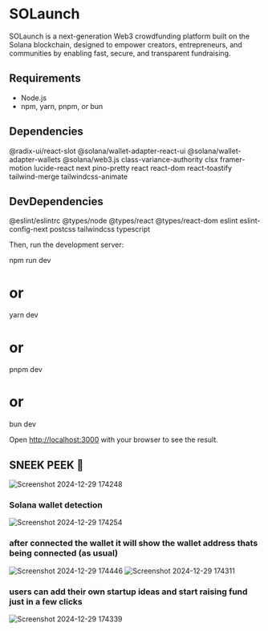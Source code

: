 # SOLaunch

SOLaunch is a next-generation Web3 crowdfunding platform built on the Solana blockchain, designed to empower creators, entrepreneurs, and communities by enabling fast, secure, and transparent fundraising.

## Requirements

- Node.js
- npm, yarn, pnpm, or bun

## Dependencies
@radix-ui/react-slot
@solana/wallet-adapter-react-ui
@solana/wallet-adapter-wallets
@solana/web3.js
class-variance-authority
clsx
framer-motion
lucide-react
next
pino-pretty
react
react-dom
react-toastify
tailwind-merge
tailwindcss-animate
## DevDependencies
@eslint/eslintrc
@types/node
@types/react
@types/react-dom
eslint
eslint-config-next
postcss
tailwindcss
typescript


Then, run the development server:

npm run dev
# or
yarn dev
# or
pnpm dev
# or
bun dev

Open [http://localhost:3000](http://localhost:3000) with your browser to see the result.

## SNEEK PEEK 👀


![Screenshot 2024-12-29 174248](https://github.com/user-attachments/assets/3ebc1c4d-72c3-4291-96fe-b5d0ca76d87a)
### Solana wallet detection
![Screenshot 2024-12-29 174254](https://github.com/user-attachments/assets/4399bd68-62e5-4c91-aa7b-b7ed0f9e71e2)
### after connected the wallet it will show the wallet address thats being connected (as usual)
![Screenshot 2024-12-29 174446](https://github.com/user-attachments/assets/84c6d3a8-d17d-4330-a334-98eca4105a50)
![Screenshot 2024-12-29 174311](https://github.com/user-attachments/assets/c9649a2e-049e-448e-a738-79f721389b0d)
### users can add their own startup ideas and start raising fund just in a few clicks
![Screenshot 2024-12-29 174339](https://github.com/user-attachments/assets/29c2b834-f787-470c-a307-cc75a0368071)
